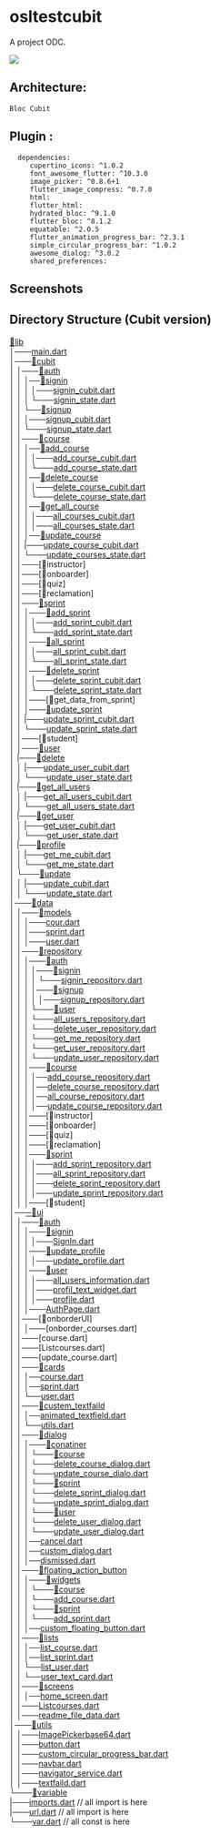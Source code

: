 # osltestcubit

A project ODC.
<p align="start">
<img src="https://img.shields.io/github/last-commit/odc-student/learning-management-system-mobile/feat-1?label=Last%20commit">
</p>


## Architecture:

    Bloc Cubit


## Plugin :

      dependencies:
         cupertino_icons: ^1.0.2
         font_awesome_flutter: ^10.3.0
         image_picker: ^0.8.6+1
         flutter_image_compress: ^0.7.0
         html:
         flutter_html:
         hydrated_bloc: ^9.1.0
         flutter_bloc: ^8.1.2
         equatable: ^2.0.5
         flutter_animation_progress_bar: ^2.3.1
         simple_circular_progress_bar: ^1.0.2
         awesome_dialog: ^3.0.2
         shared_preferences:


## Screenshots


## Directory Structure (Cubit version)

[📂lib](https://github.com/odc-student/learning-management-system-mobile/tree/feat-1/lib)   </br>
│───[main.dart](https://github.com/odc-student/learning-management-system-mobile/tree/feat-1/lib/main.dart)     </br>
│───[📂cubit](https://github.com/odc-student/learning-management-system-mobile/tree/feat-1/lib/cubit)     </br>
│       │───[📂auth](https://github.com/odc-student/learning-management-system-mobile/tree/feat-1/lib/cubit/auth)   </br>
│       │       │──[📂signin](https://github.com/odc-student/learning-management-system-mobile/tree/feat-1/lib/cubit/auth/signin)   </br>
│       │       │       │───[signin_cubit.dart](https://github.com/odc-student/learning-management-system-mobile/tree/feat-1/lib/cubit/auth/signin/signin_cubit.dart)   </br>
│       │       │       └───[signin_state.dart](https://github.com/odc-student/learning-management-system-mobile/tree/feat-1/lib/cubit/auth/signin/signin_state.dart)   </br>
│       │       └──[📂signup](https://github.com/odc-student/learning-management-system-mobile/tree/feat-1/lib/cubit/auth/signup)   </br>
│       │              │───[signup_cubit.dart](https://github.com/odc-student/learning-management-system-mobile/tree/feat-1/lib/cubit/auth/signup/signup_cubit.dart)   </br>
│       │              └───[signup_state.dart](https://github.com/odc-student/learning-management-system-mobile/tree/feat-1/lib/cubit/auth/signup/signup_state.dart)   </br>
│       │───[📂course](https://github.com/odc-student/learning-management-system-mobile/tree/feat-1/lib/cubit/course)   </br>
│       │       │──[📂add_course](https://github.com/odc-student/learning-management-system-mobile/tree/feat-1/lib/cubit/course/add_course)   </br>
│       │       │       │───[add_course_cubit.dart](https://github.com/odc-student/learning-management-system-mobile/tree/feat-1/lib/cubit/course/add_course/add_course_cubit.dart)   </br>
│       │       │       └───[add_course_state.dart](https://github.com/odc-student/learning-management-system-mobile/tree/feat-1/lib/cubit/course/add_course/add_course_state.dart)   </br>
│       │       │──[📂delete_course](https://github.com/odc-student/learning-management-system-mobile/tree/feat-1/lib/cubit/course/delete_course)   </br>
│       │       │       │───[delete_course_cubit.dart](https://github.com/odc-student/learning-management-system-mobile/tree/feat-1/lib/cubit/course/delete_course/delete_course_cubit.dart)   </br>
│       │       │       └───[delete_course_state.dart](https://github.com/odc-student/learning-management-system-mobile/tree/feat-1/lib/cubit/course/delete_course/delete_course_state.dart)   </br>
│       │       │──[📂get_all_course](https://github.com/odc-student/learning-management-system-mobile/tree/feat-1/lib/cubit/course/get_all_course)   </br>
│       │       │       │───[all_courses_cubit.dart](https://github.com/odc-student/learning-management-system-mobile/tree/feat-1/lib/cubit/course/get_all_course/get_all_courses_cubit.dart)   </br>
│       │       │       │───[all_courses_state.dart](https://github.com/odc-student/learning-management-system-mobile/tree/feat-1/lib/cubit/course/get_all_course/get_all_courses_state.dart)   </br>
│       │       │──[📂update_course](https://github.com/odc-student/learning-management-system-mobile/tree/feat-1/lib/cubit/course/update_course)   </br>
│       │          |───[update_course_cubit.dart](https://github.com/odc-student/learning-management-system-mobile/tree/feat-1/lib/cubit/course/update_course/update_course_cubit.dart)   </br>
│       │          └───[update_courses_state.dart](https://github.com/odc-student/learning-management-system-mobile/tree/feat-1/lib/cubit/course/update_courseupdate_course_state.dart)   </br>
│       │───[📂instructor]  </br>
│       │───[📂onboarder]  </br>
│       │───[📂quiz]  </br>
│       │───[📂reclamation]  </br>
│       │───[📂sprint](https://github.com/odc-student/learning-management-system-mobile/tree/feat-1/lib/cubit/sprint)   </br>
│       │       │───[📂add_sprint](https://github.com/odc-student/learning-management-system-mobile/tree/feat-1/lib/cubit/sprint/add_sprint)   </br>
│       │       │       │───[add_sprint_cubit.dart](https://github.com/odc-student/learning-management-system-mobile/tree/feat-1/lib/cubit/sprint/add_sprint/add_sprint_cubit.dart)   </br>
│       │       │       └───[add_sprint_state.dart](https://github.com/odc-student/learning-management-system-mobile/tree/feat-1/lib/cubit/sprint/add_sprint/add_sprint_state.dart)   </br>
│       │       │───[📂all_sprint](https://github.com/odc-student/learning-management-system-mobile/tree/feat-1/lib/cubit/sprint/all_sprint)   </br>
│       │       │       │───[all_sprint_cubit.dart](https://github.com/odc-student/learning-management-system-mobile/tree/feat-1/lib/cubit/sprint/all_sprint/all_sprint_cubit.dart)   </br>
│       │       │       └───[all_sprint_state.dart](https://github.com/odc-student/learning-management-system-mobile/tree/feat-1/lib/cubit/sprint/all_sprint/all_sprint_state.dart)   </br>
│       │       │───[📂delete_sprint](https://github.com/odc-student/learning-management-system-mobile/tree/feat-1/lib/cubit/sprint/delete_sprint)   </br>
│       │       │       │───[delete_sprint_cubit.dart](https://github.com/odc-student/learning-management-system-mobile/tree/feat-1/lib/cubit/sprint/delete_sprint/delete_sprint_cubit.dart)   </br>
│       │       │       └───[delete_sprint_state.dart](https://github.com/odc-student/learning-management-system-mobile/tree/feat-1/lib/cubit/sprint/delete_sprint/delete_sprint_state.dart)   </br>
│       │       │───[📂get_data_from_sprint]  </br>
│       │       │───[📂update_sprint](https://github.com/odc-student/learning-management-system-mobile/tree/feat-1/lib/cubit/sprint/update_sprint)   </br>
│       │           |───[update_sprint_cubit.dart](https://github.com/odc-student/learning-management-system-mobile/tree/feat-1/lib/cubit/sprint/update_sprint/update_sprint_cubit.dart)   </br>
│       │       └───[update_sprint_state.dart](https://github.com/odc-student/learning-management-system-mobile/tree/feat-1/lib/cubit/sprint/update_sprint/update_sprint_state.dart)   </br>
│       │───[📂student]  </br>
│       │───[📂user](https://github.com/odc-student/learning-management-system-mobile/tree/feat-1/lib/cubit/user)   </br>
│           |───[📂delete](https://github.com/odc-student/learning-management-system-mobile/tree/feat-1/lib/cubit/user/delete)   </br>
│       │           |───[update_user_cubit.dart](https://github.com/odc-student/learning-management-system-mobile/tree/feat-1/lib/cubit/user/delete/delete_user_cubit.dart)   </br>
│       │       └───[update_user_state.dart](https://github.com/odc-student/learning-management-system-mobile/tree/feat-1/lib/cubit/user/delete/delete_user_state.dart)   </br>
│           |───[📂get_all_users](https://github.com/odc-student/learning-management-system-mobile/tree/feat-1/lib/cubit/user/get_all_users)   </br>
│       │           |───[get_all_users_cubit.dart](https://github.com/odc-student/learning-management-system-mobile/tree/feat-1/lib/cubit/user/get_all_users/get_all_users_cubit.dart)   </br>
│       │       └───[get_all_users_state.dart](https://github.com/odc-student/learning-management-system-mobile/tree/feat-1/lib/cubit/user/get_all_users/get_all_users_state.dart)   </br>
│           |───[📂get_user](https://github.com/odc-student/learning-management-system-mobile/tree/feat-1/lib/cubit/user/get_user)   </br>
│       │           |───[get_user_cubit.dart](https://github.com/odc-student/learning-management-system-mobile/tree/feat-1/lib/cubit/user/get_user/get_user_cubit.dart)   </br>
│       │       └───[get_user_state.dart](https://github.com/odc-student/learning-management-system-mobile/tree/feat-1/lib/cubit/user/get_user/get_user_state.dart)   </br>
│           |───[📂profile](https://github.com/odc-student/learning-management-system-mobile/tree/feat-1/lib/cubit/user/profile)   </br>
│       │           |───[get_me_cubit.dart](https://github.com/odc-student/learning-management-system-mobile/tree/feat-1/lib/cubit/user/profile/get_me_cubit.dart)   </br>
│       │       └───[get_me_state.dart](https://github.com/odc-student/learning-management-system-mobile/tree/feat-1/lib/cubit/user/profile/get_me_state.dart)   </br>
│       └───[📂update](https://github.com/odc-student/learning-management-system-mobile/tree/feat-1/lib/cubit/user/update)   </br>
│       │           |───[update_cubit.dart](https://github.com/odc-student/learning-management-system-mobile/tree/feat-1/lib/cubit/user/update/update_cubit.dart)   </br>
│       │       └───[update_state.dart](https://github.com/odc-student/learning-management-system-mobile/tree/feat-1/lib/cubit/user/update/update_state.dart)   </br>
│───[📂data](https://github.com/odc-student/learning-management-system-mobile/tree/feat-1/lib/data)   </br>
│       │───[📂models](https://github.com/odc-student/learning-management-system-mobile/tree/feat-1/lib/data/models)  </br>
│       │       │───[cour.dart](https://github.com/odc-student/learning-management-system-mobile/blob/feat-1/lib/data/models/course.dart)   </br>
│       │       │───[sprint.dart](https://github.com/odc-student/learning-management-system-mobile/blob/feat-1/lib/data/models/sprint.dart)   </br>
│       │       │───[user.dart](https://github.com/odc-student/learning-management-system-mobile/blob/feat-1/lib/data/models/user.dart)   </br>
│       │───[📂repository](https://github.com/odc-student/learning-management-system-mobile/tree/feat-1/lib/data/repository)   </br>
│       │       │───[📂auth](https://github.com/odc-student/learning-management-system-mobile/tree/feat-1/lib/data/repository/auth)   </br>
│       │       │       │───[📂signin](https://github.com/odc-student/learning-management-system-mobile/tree/feat-1/lib/data/repository/auth/signin)   </br>
│       │       │       │       └───[signin_repository.dart](https://github.com/odc-student/learning-management-system-mobile/blob/feat-1/lib/data/repository/auth/signin/signin_repository.dart)   </br>
│       │       │       │───[📂signup](https://github.com/odc-student/learning-management-system-mobile/tree/feat-1/lib/data/repository/auth/signup)   </br>
│       │       │       │       │───[signup_repository.dart](https://github.com/odc-student/learning-management-system-mobile/blob/feat-1/lib/data/repository/auth/signup/signup_repository.dart)   </br>
│       │       │       └───[📂user](https://github.com/odc-student/learning-management-system-mobile/tree/feat-1/lib/data/repository/auth/user)   </br>
│       │       │       └───[all_users_repository.dart](https://github.com/odc-student/learning-management-system-mobile/blob/feat-1/lib/data/repository/auth/user/all_users_repository.dart)   </br>
│       │       │       └───[delete_user_repository.dart](https://github.com/odc-student/learning-management-system-mobile/blob/feat-1/lib/data/repository/auth/user/delete_user_repository.dart)   </br>
│       │       │       └───[get_me_repository.dart](https://github.com/odc-student/learning-management-system-mobile/blob/feat-1/lib/data/repository/auth/user/get_me_repository.dart)   </br>
│       │       │       └───[get_user_repository.dart](https://github.com/odc-student/learning-management-system-mobile/blob/feat-1/lib/data/repository/auth/user/get_user_repository.dart)  </br>
│       │       │       └───[update_user_repository.dart](https://github.com/odc-student/learning-management-system-mobile/blob/feat-1/lib/data/repository/auth/user/update_user_repository.dart)   </br>
│       │       │───[📂course](https://github.com/odc-student/learning-management-system-mobile/tree/feat-1/lib/data/repository/course) </br>
│       │       │       │──[add_course_repository.dart](https://github.com/odc-student/learning-management-system-mobile/blob/feat-1/lib/data/repository/course/add_course_repository.dart)   </br>
│       │       │       │──[delete_course_repository.dart](https://github.com/odc-student/learning-management-system-mobile/blob/feat-1/lib/data/repository/course/delete_course_repository.dart)   </br>
│       │       │       │──[all_course_repository.dart](https://github.com/odc-student/learning-management-system-mobile/blob/feat-1/lib/data/repository/course/all_courses_repository.dart)   </br>
│       │       │       │──[update_course_repository.dart](https://github.com/odc-student/learning-management-system-mobile/blob/feat-1/lib/data/repository/course/update_course_repository.dart)   </br>
│       │       │───[📂instructor]   </br>
│       │       │───[📂onboarder]   </br>
│       │       │───[📂quiz]   </br>
│       │       │───[📂reclamation]  </br>
│       │       │───[📂sprint](https://github.com/odc-student/learning-management-system-mobile/tree/feat-1/lib/data/repository/sprint)  </br>
│       │       │       │───[add_sprint_repository.dart](https://github.com/odc-student/learning-management-system-mobile/blob/feat-1/lib/data/repository/sprint/add_sprint_repository.dart)  </br>
│       │       │       │───[all_sprint_repository.dart](https://github.com/odc-student/learning-management-system-mobile/blob/feat-1/lib/data/repository/sprint/all_sprint_repository.dart)  </br>
│       │       │       │───[delete_sprint_repository.dart](https://github.com/odc-student/learning-management-system-mobile/blob/feat-1/lib/data/repository/sprint/delete_sprint_repository.dart)  </br>
│       │       │       │───[update_sprint_repository.dart](https://github.com/odc-student/learning-management-system-mobile/blob/feat-1/lib/data/repository/sprint/update_sprint_repository.dart)  </br>
│       │       │───[📂student]  </br>
│──[─📂ui](https://github.com/odc-student/learning-management-system-mobile/tree/feat-1/lib/ui)  </br>
│       │───[📂auth](https://github.com/odc-student/learning-management-system-mobile/tree/feat-1/lib/ui/auth)  </br>
│       │       │───[📂signin](https://github.com/odc-student/learning-management-system-mobile/tree/feat-1/lib/ui/auth/signin)  </br>
│       │       │       │───[SignIn.dart](https://github.com/odc-student/learning-management-system-mobile/blob/feat-1/lib/ui/auth/signin/sign_in.dart)  </br>
│       │       │───[📂update_profile](https://github.com/odc-student/learning-management-system-mobile/tree/feat-1/lib/ui/auth/update_profile)  </br>
│       │       │       │───[update_profile.dart](https://github.com/odc-student/learning-management-system-mobile/blob/feat-1/lib/ui/auth/update_profile/update_profile.dart)  </br>
│       │       │───[📂user](https://github.com/odc-student/learning-management-system-mobile/tree/feat-1/lib/ui/auth/user)  </br>
│       │       │       │───[all_users_information.dart](https://github.com/odc-student/learning-management-system-mobile/blob/feat-1/lib/ui/auth/user/all_users_information.dart)  </br>
│       │       │       │───[profil_text_widget.dart](https://github.com/odc-student/learning-management-system-mobile/blob/feat-1/lib/ui/auth/user/profil_text_widget.dart)  </br>
│       │       │       │───[profile.dart](https://github.com/odc-student/learning-management-system-mobile/blob/feat-1/lib/ui/auth/user/profile.dart)  </br>
│       │       │───[AuthPage.dart](https://github.com/odc-student/learning-management-system-mobile/blob/feat-1/lib/ui/auth/auth_page.dart)  </br>
│       │───[📂onborderUI]  </br>
│       │       │───[onborder_courses.dart]  </br>
│       │───[course.dart]  </br>
│       │───[Listcourses.dart]  </br>
│       │───[update_course.dart]  </br>
│       │───[📂cards](https://github.com/odc-student/learning-management-system-mobile/tree/feat-1/lib/ui/cards)  </br>
│       │       │──[course.dart](https://github.com/odc-student/learning-management-system-mobile/blob/feat-1/lib/ui/cards/course.dart)  </br>
│       │       │──[sprint.dart](https://github.com/odc-student/learning-management-system-mobile/blob/feat-1/lib/ui/cards/sprint.dart)  </br>
│       │       └──[user.dart](https://github.com/odc-student/learning-management-system-mobile/blob/feat-1/lib/ui/cards/user.dart)  </br>
│       │───[📂custem_textfaild](https://github.com/odc-student/learning-management-system-mobile/tree/feat-1/lib/ui/custem_textfaild)  </br>
│       │       │──[animated_textfield.dart](https://github.com/odc-student/learning-management-system-mobile/blob/feat-1/lib/ui/custem_textfaild/animated_textfield.dart) </br>
│       │       └──[utils.dart](https://github.com/odc-student/learning-management-system-mobile/blob/feat-1/lib/ui/custem_textfaild/utils.dart)  </br>
│       │───[📂dialog](https://github.com/odc-student/learning-management-system-mobile/tree/feat-1/lib/ui/dialog)  </br>
│       │       │───[📂conatiner](https://github.com/odc-student/learning-management-system-mobile/tree/feat-1/lib/ui/dialog/container)  </br>
│       │       │       └───[📂course](https://github.com/odc-student/learning-management-system-mobile/tree/feat-1/lib/ui/dialog/container/course)  </br>
│       │       │       └───[delete_course_dialog.dart](https://github.com/odc-student/learning-management-system-mobile/blob/feat-1/lib/ui/dialog/container/course/delete_course_dialog.dart)  </br>
│       │       │       └───[update_course_dialo.dart](https://github.com/odc-student/learning-management-system-mobile/blob/feat-1/lib/ui/dialog/container/course/update_course_dialog.dart)  </br>
│       │       │       └───[📂sprint](https://github.com/odc-student/learning-management-system-mobile/tree/feat-1/lib/ui/dialog/container/sprint)  </br>
│       │       │       └───[delete_sprint_dialog.dart](https://github.com/odc-student/learning-management-system-mobile/blob/feat-1/lib/ui/dialog/container/sprint/delete_sprint_dialog.dart)  </br>
│       │       │       └───[update_sprint_dialog.dart](https://github.com/odc-student/learning-management-system-mobile/blob/feat-1/lib/ui/dialog/container/sprint/update_sprint_dialog.dart)  </br>
│       │       │       └───[📂user](https://github.com/odc-student/learning-management-system-mobile/tree/feat-1/lib/ui/dialog/container/user)  </br>
│       │       │       └───[delete_user_dialog.dart](https://github.com/odc-student/learning-management-system-mobile/blob/feat-1/lib/ui/dialog/container/user/delete_user_dialog.dart)  </br>
│       │       │       └───[update_user_dialog.dart](https://github.com/odc-student/learning-management-system-mobile/blob/feat-1/lib/ui/dialog/container/user/update_user_dialog.dart)  </br>
│       │       │──[cancel.dart](https://github.com/odc-student/learning-management-system-mobile/blob/feat-1/lib/ui/dialog/cancel.dart)  </br>
│       │       │──[custom_dialog.dart](https://github.com/odc-student/learning-management-system-mobile/blob/feat-1/lib/ui/dialog/custom_dialog.dart)  </br>
│       │       │──[dismissed.dart](https://github.com/odc-student/learning-management-system-mobile/blob/feat-1/lib/ui/dialog/dismissed.dart)  </br>
│       │───[📂floating_action_button](https://github.com/odc-student/learning-management-system-mobile/tree/feat-1/lib/ui/floating_action_button)  </br>
│       │       │───[📂widgets](https://github.com/odc-student/learning-management-system-mobile/tree/feat-1/lib/ui/floating_action_button/widgets)  </br>
│       │       │       └───[📂course](https://github.com/odc-student/learning-management-system-mobile/tree/feat-1/lib/ui/floating_action_button/widgets/course)  </br>
│       │       │       └───[add_course.dart](https://github.com/odc-student/learning-management-system-mobile/blob/feat-1/lib/ui/floating_action_button/widgets/course/add_course.dart)  </br>
│       │       │       └───[📂sprint](https://github.com/odc-student/learning-management-system-mobile/tree/feat-1/lib/ui/floating_action_button/widgets/sprint)  </br>
│       │       │       └───[add_sprint.dart](https://github.com/odc-student/learning-management-system-mobile/blob/feat-1/lib/ui/floating_action_button/widgets/sprint/add_sprint.dart)  </br>
│       │       │──[custom_floating_button.dart](https://github.com/odc-student/learning-management-system-mobile/blob/feat-1/lib/ui/floating_action_button/custom_floating_button.dart)  </br>
│       │───[📂lists](https://github.com/odc-student/learning-management-system-mobile/tree/feat-1/lib/ui/lists)  </br>
│       │       │──[list_course.dart](https://github.com/odc-student/learning-management-system-mobile/blob/feat-1/lib/ui/lists/list_courses.dart)  </br>
│       │       │──[list_sprint.dart](https://github.com/odc-student/learning-management-system-mobile/blob/feat-1/lib/ui/lists/list_sprints.dart)  </br>
│       │       └──[list_user.dart](https://github.com/odc-student/learning-management-system-mobile/blob/feat-1/lib/ui/lists/list_users.dart)  </br>
│       │       └──[user_text_card.dart](https://github.com/odc-student/learning-management-system-mobile/blob/feat-1/lib/ui/lists/user_text_card.dart)  </br>
│       │───[📂screens](https://github.com/odc-student/learning-management-system-mobile/tree/feat-1/lib/ui/screens)  </br>
│       │       │──[home_screen.dart](https://github.com/odc-student/learning-management-system-mobile/blob/feat-1/lib/ui/screens/home_screen.dart)  </br>
│       │───[Listcourses.dart](https://github.com/odc-student/learning-management-system-mobile/blob/feat-1/lib/ui/Listcourses.dart)  </br>
│       │───[readme_file_data.dart](https://github.com/odc-student/learning-management-system-mobile/blob/feat-1/lib/ui/readme_file_data.dart)  </br>
│───[📂utils](https://github.com/odc-student/learning-management-system-mobile/tree/feat-1/lib/utils)  </br>
│       │───[ImagePickerbase64.dart](https://github.com/odc-student/learning-management-system-mobile/blob/feat-1/lib/utils/ImagePickerbase64.dart)  </br>
│       │───[button.dart](https://github.com/odc-student/learning-management-system-mobile/blob/feat-1/lib/utils/button.dart)  </br>
│       │───[custom_circular_progress_bar.dart](https://github.com/odc-student/learning-management-system-mobile/blob/feat-1/lib/utils/custom_circular_progress_bar.dart)  </br>
│       │───[navbar.dart](https://github.com/odc-student/learning-management-system-mobile/blob/feat-1/lib/utils/navbar.dart)  </br>
│       │───[navigator_service.dart](https://github.com/odc-student/learning-management-system-mobile/blob/feat-1/lib/utils/navigator_service.dart)  </br>
│       │───[textfaild.dart](https://github.com/odc-student/learning-management-system-mobile/blob/feat-1/lib/utils/textfaild.dart)  </br>
└───[📂variable](https://github.com/odc-student/learning-management-system-mobile/tree/feat-1/lib/variable)  </br>
       |───[imports.dart](https://github.com/odc-student/learning-management-system-mobile/blob/feat-1/lib/variable/imports.dart)  // all import is here   </br>
       |───[url.dart](https://github.com/odc-student/learning-management-system-mobile/blob/feat-1/lib/variable/url.dart)     // all import is here    </br>
       └───[var.dart](https://github.com/odc-student/learning-management-system-mobile/blob/feat-1/lib/variable/var.dart)      // all const is here    </br>

